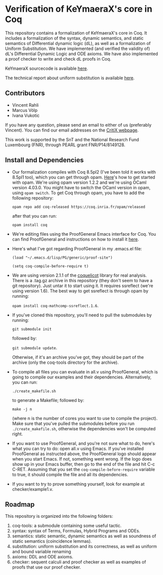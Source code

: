 Verification of KeYmaeraX's core in Coq
=======================================


This repository contains a formalization of KeYmaeraX's core in Coq.
It includes a formalization of the syntax, dynamic semantics, and
static semantics of Differential dynamic logic (dL), as well as a
formalization of Uniform Substitution.  We have implemented (and
verified the validity of) dL's Differential Dynamic Logic and ODE
axioms.  We have also implemented a proof checker to write and check
dL proofs in Coq.


KeYmaeraX sourcecode is available
[here](https://github.com/LS-Lab/KeYmaeraX-release).

The technical report about uniform substitution is available
[here](http://arxiv.org/pdf/1601.06183.pdf).


Contributors
------------

* Vincent Rahli
* Marcus Völp
* Ivana Vukotic

If you have any question, please send an email to either of us
(preferably Vincent).  You can find our email addresses on the [CritiX
webpage](http://wwwen.uni.lu/snt/research/critix/).

This work is supported by the SnT and the National Research Fund
Luxembourg (FNR), through PEARL grant FNR/P14/8149128.


Install and Dependencies
------------------------


* Our formalization compiles with Coq 8.5pl2 (I've been told it works
with 8.5pl1 too), which you can get through opam.
[Here](https://opam.ocaml.org/doc/Usage.html)'s how to get started
with opam.  We're using opam version 1.2.2 and we're using OCaml
version 4.03.0.  You might have to switch the OCaml version in opam,
using `opam switch`.  To get Coq through opam, you have to add the
following repository:

    `opam repo add coq-released https://coq.inria.fr/opam/released`

    after that you can run:

    `opam install coq`

* We're editing files using the ProofGeneral Emacs interface for Coq.
You can find ProofGeneral and instructions on how to install it
[here](https://github.com/ProofGeneral/PG).

* Here's what I've got regarding ProofGeneral in my .emacs.el file:

   `(load "~/.emacs.d/lisp/PG/generic/proof-site")`

   `(setq coq-compile-before-require t)`

* We are using version 2.1.1 of the
[coquelicot](http://coquelicot.saclay.inria.fr/) library for real
analysis.  There is a .tag.gz archive in this repository (they don't
seem to have a git repository).  Just untar it to start using it.  It
requires ssreflect (we're using version 1.6).  The best way to get
ssreflect is through opam by running:

    `opam install coq-mathcomp-ssreflect.1.6`.

* If you've cloned this repository, you'll need to pull the submodules
by running:

    `git submodule init`

    followed by:

    `git submodule update`.

    Otherwise, if it's an archive you've got, they should be part of the
archive (only the coq-tools directory for the archive).

* To compile all files you can evaluate in all.v using ProofGeneral,
which is going to compile our examples and their dependencies.
Alternatively, you can run:

    `./create_makefile.sh`

    to generate a Makefile; followed by:

    `make -j n`

    (where n is the number of cores you want to use to compile the
project).  Make sure that you've pulled the submodules before you run
`./create_makefile.sh`, otherwise the dependencies won't be computed
right.

* If you want to use ProofGeneral, and you're not sure what to do,
here's what you can try to do: open all.v using Emacs.  If you've
installed ProofGeneral as instructed above, the ProofGeneral logo
should appear when you start Emacs.  If not, something went wrong.  If
the logo does show up in your Emacs buffer, then go to the end of the
file and hit C-c C-RET.  Assuming that you set the
`coq-compile-before-require` variable to true, it should compile the
file and all its dependencies.

* If you want to try to prove something yourself, look for example
at checker/example1.v.


Roadmap
-------


This repository is organized into the following folders:

1. coq-tools: a submodule containing some useful tactic.
2. syntax: syntax of Terms, Formulas, Hybrid Programs and ODEs.
3. semantics: static semantic, dynamic semantics as well as
     soundness of static semantics (coincidence lemmas).
4. substitution: uniform substitution and its
     correctness, as well as uniform and bound
     variable renaming
5. axioms: DDL and ODE axioms.
6. checker: sequent calculi and proof checker as well as examples of
     proofs that use our proof checker.

